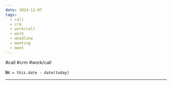 ```yaml
---
date: 2024-11-07
tags:
  - call
  - crm
  - work/call
  - work
  - deadline
  - meeting
  - meet
---
```

#call 
#crm 
#work/call

**In**: `= this.date - date(today)`

---
